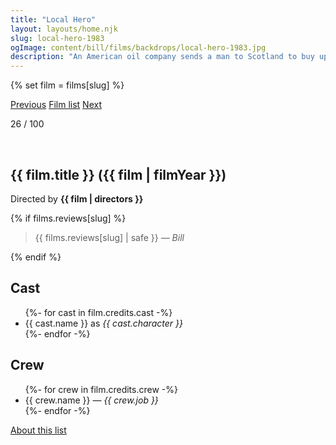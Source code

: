 ```yaml
---
title: "Local Hero"
layout: layouts/home.njk
slug: local-hero-1983
ogImage: content/bill/films/backdrops/local-hero-1983.jpg
description: "An American oil company sends a man to Scotland to buy up an entire village where they want to build a refinery. But things don't go as expected."
---
```


{% set film = films[slug] %}

<nav class="films">
  <a class="prev" href="../blade-runner-1982">Previous</a>
  <a href="../">Film list</a>
  <a class="next" href="../paris-texas-1984">Next</a>
</nav>

<p>26 / 100</p>

<article class="film">
  <div class="backdrop-and-poster">
    <img class="poster" src="../films/posters/{{ slug }}.jpg" alt="">
    <img class="backdrop" src="../films/backdrops/{{ slug }}.jpg" alt="">
  </div>

  <h1>{{ film.title }} ({{ film | filmYear }})</h1>

  

  <p class="director">
    Directed by <strong>{{ film | directors }}</strong>
  </p>

  {% if films.reviews[slug] %}
    <blockquote> 
      {{ films.reviews[slug] | safe }} <em>— Bill</em>
    </blockquote> 
  {% endif %}

  <h2>
    Cast
  </h2>
  <ul>
    {%- for cast in film.credits.cast -%}
      <li>
        {{ cast.name }} as <em>{{ cast.character }}</em>
      </li>
    {%- endfor -%}
  </ul>

  <h2>
    Crew
  </h2>
  <ul>
    {%- for crew in film.credits.crew -%}
      <li>
        {{ crew.name }} &mdash; <em>{{ crew.job }}</em>
      </li>
    {%- endfor -%}
  </ul>
</article>
<footer>
  <a href="../about">About this list</a>
</footer>
